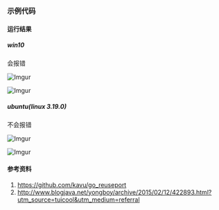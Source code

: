 ### 示例代码

#### 运行结果
##### win10
会报错

![Imgur](http://i.imgur.com/VVusg6r.png)

![Imgur](http://i.imgur.com/BVvH9Ry.png)

##### ubuntu(linux 3.19.0)
不会报错

![Imgur](http://i.imgur.com/Wu0uI1Q.png)

![Imgur](http://i.imgur.com/4m7TmiU.png)

#### 参考资料
1. https://github.com/kavu/go_reuseport
2. http://www.blogjava.net/yongboy/archive/2015/02/12/422893.html?utm_source=tuicool&utm_medium=referral